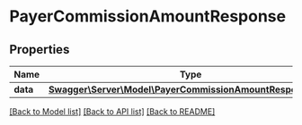 # PayerCommissionAmountResponse

## Properties
Name | Type | Description | Notes
------------ | ------------- | ------------- | -------------
**data** | [**Swagger\Server\Model\PayerCommissionAmountResponseData**](PayerCommissionAmountResponseData.md) |  | [optional] 

[[Back to Model list]](../README.md#documentation-for-models) [[Back to API list]](../README.md#documentation-for-api-endpoints) [[Back to README]](../README.md)


